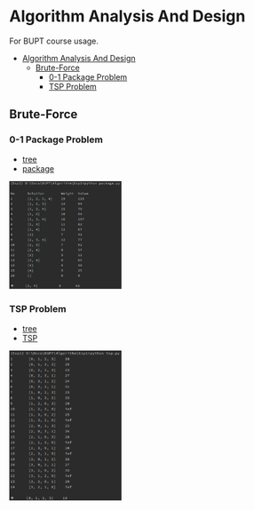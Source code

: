 # Algorithm Analysis And Design
For BUPT course usage. 

- [Algorithm Analysis And Design](#algorithm-analysis-and-design)
  - [Brute-Force](#brute-force)
    - [0-1 Package Problem](#0-1-package-problem)
    - [TSP Problem](#tsp-problem)

## Brute-Force  
### 0-1 Package Problem  
- [tree](source/tree.py)  
- [package](source/package.py)  
  
<img src='image/package.png' width=40% />  

### TSP Problem  
- [tree](source/tree.py)  
- [TSP](source/tsp.py)  

<img src='image/tsp.png' width=40% />  
